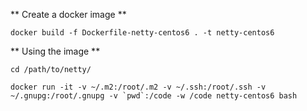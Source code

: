 
** Create a docker image **
```
docker build -f Dockerfile-netty-centos6 . -t netty-centos6
```

** Using the image **

```
cd /path/to/netty/
```

```
docker run -it -v ~/.m2:/root/.m2 -v ~/.ssh:/root/.ssh -v ~/.gnupg:/root/.gnupg -v `pwd`:/code -w /code netty-centos6 bash
```
